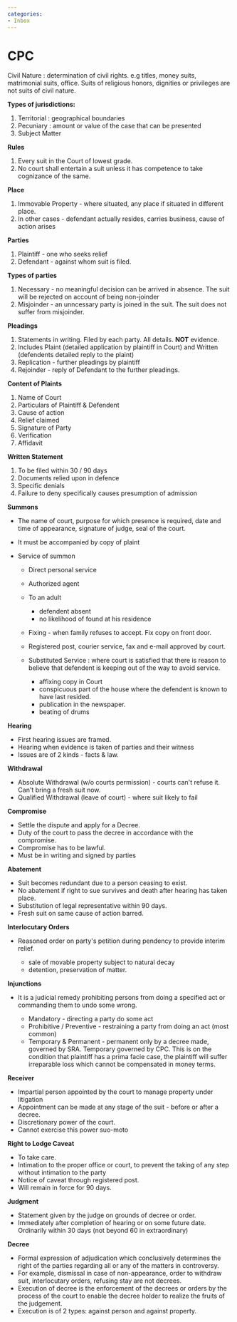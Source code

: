 ```yaml
---
categories:
- Inbox
---
```

# CPC

Civil Nature : determination of civil rights. e.g titles, money suits, matrimonial suits, office. Suits of religious honors, dignities or privileges are not suits of civil nature.

  

**Types of jurisdictions:**

1. Territorial : geographical boundaries
2. Pecuniary : amount or value of the case that can be presented
3. Subject Matter

  

**Rules**

1. Every suit in the Court of lowest grade.
2. No court shall entertain a suit unless it has competence to take cognizance of the same.

  

**Place**

1. Immovable Property - where situated, any place if situated in different place.
2. In other cases - defendant actually resides, carries business, cause of action arises

  

**Parties**

1. Plaintiff - one who seeks relief
2. Defendant - against whom suit is filed.

  

**Types of parties**

1. Necessary - no meaningful decision can be arrived in absence. The suit will be rejected on account of being non-joinder
2. Misjoinder - an unncessary party is joined in the suit. The suit does not suffer from misjoinder.

  

**Pleadings**

1. Statements in writing. Filed by each party. All details. **NOT** evidence.
2. Includes Plaint (detailed application by plaintiff in Court) and Written (defendents detailed reply to the plaint)
3. Replication - further pleadings by plaintiff
4. Rejoinder - reply of Defendant to the further pleadings.

**Content of Plaints**

1. Name of Court
2. Particulars of Plaintiff & Defendent
3. Cause of action
4. Relief claimed
5. Signature of Party
6. Verification
7. Affidavit

  

**Written Statement**

1. To be filed within 30 / 90 days
2. Documents relied upon in defence
3. Specific denials
4. Failure to deny specifically causes presumption of admission

  

**Summons**

- The name of court, purpose for which presence is required, date and time of appearance, signature of judge, seal of the court.
- It must be accompanied by copy of plaint
- Service of summon

    - Direct personal service
    - Authorized agent
    - To an adult

        - defendent absent
        - no likelihood of found at his residence
    - Fixing - when family refuses to accept. Fix copy on front door.
    - Registered post, courier service, fax and e-mail approved by court.
    - Substituted Service : where court is satisfied that there is reason to believe that defendent is keeping out of the way to avoid service.

        - affixing copy in Court
        - conspicuous part of the house where the defendent is known to have last resided.
        - publication in the newspaper.
        - beating of drums

**Hearing**

- First hearing issues are framed.
- Hearing when evidence is taken of parties and their witness
- Issues are of 2 kinds - facts & law.

  

**Withdrawal**

- Absolute Withdrawal (w/o courts permission) - courts can't refuse it. Can't bring a fresh suit now.
- Qualified Withdrawal (leave of court) - where suit likely to fail

  

**Compromise**

- Settle the dispute and apply for a Decree.
- Duty of the court to pass the decree in accordance with the compromise.
- Compromise has to be lawful.
- Must be in writing and signed by parties

  

**Abatement**

- Suit becomes redundant due to a person ceasing to exist.
- No abatement if right to sue survives and death after hearing has taken place.
- Substitution of legal representative within 90 days.
- Fresh suit on same cause of action barred.

  

**Interlocutary Orders**

- Reasoned order on party's petition during pendency to provide interim relief.

    - sale of movable property subject to natural decay
    - detention, preservation of matter.

  

**Injunctions**

- It is a judicial remedy prohibiting persons from doing a specified act or commanding them to undo some wrong.

    - Mandatory - directing a party do some act
    - Prohibitive / Preventive - restraining a party from doing an act (most common)
    - Temporary & Permanent - permanent only by a decree made, governed by SRA. Temporary governed by CPC. This is on the condition that plaintiff has a prima facie case, the plaintiff will suffer irreparable loss which cannot be compensated in money terms.

**Receiver**

- Impartial person appointed by the court to manage property under litigation
- Appointment can be made at any stage of the suit - before or after a decree.
- Discretionary power of the court.
- Cannot exercise this power suo-moto

  

**Right to Lodge Caveat**

- To take care.
- Intimation to the proper office or court, to prevent the taking of any step without intimation to the party
- Notice of caveat through registered post.
- Will remain in force for 90 days.

  

**Judgment**

- Statement given by the judge on grounds of decree or order.
- Immediately after completion of hearing or on some future date. Ordinarily within 30 days (not beyond 60 in extraordinary)

  

**Decree**

- Formal expression of adjudication which conclusively determines the right of the parties regarding all or any of the matters in controversy.
- For example, dismissal in case of non-appearance, order to withdraw suit, interlocutary orders, refusing stay are not decrees.
- Execution of decree is the enforcement of the decrees or orders by the process of the court to enable the decree holder to realize the fruits of the judgement.
- Execution is of 2 types: against person and against property.